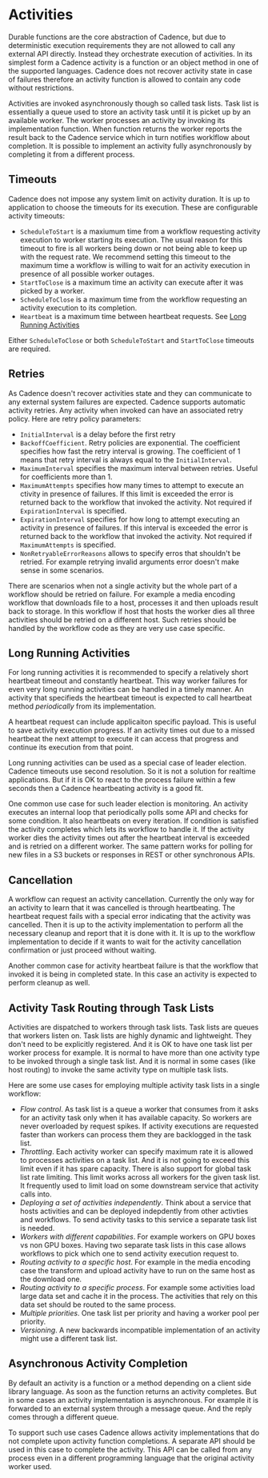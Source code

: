 # Activities

Durable functions are the core abstraction of Cadence, but due to deterministic execution requirements they are not allowed to call any external API directly.
Instead they orchestrate execution of activities. In its simplest form a Cadence activity is a function or an object method in one of the supported languages.
Cadence does not recover activity state in case of failures therefore an activity function is allowed to contain any code without restrictions.

Activities are invoked asynchronously though so called task lists. Task list is essentially a queue used to store an activity task until it is picket up by an available worker. The worker processes an activity by invoking its implementation function. When function returns the worker reports the result back to the Cadence service which in turn notifies worklflow about completion. It is possible to implement an activity fully asynchronously by completing it from a different process.

## Timeouts

Cadence does not impose any system limit on activity duration. It is up to application to choose the timeouts for its execution. These are configurable activity timeouts:

- `ScheduleToStart` is a maxiumum time from a workflow requesting activity execution to worker starting its execution. The usual reason for this timeout to fire is all workers being down or not being able to keep up with the request rate. We recommend setting this timeout to the maximum time a workflow is willing to wait for an activity execution in presence of all possible worker outages.
- `StartToClose` is a maximum time an activity can execute after it was picked by a worker.
- `ScheduleToClose` is a maximum time from the workflow requesting an activity execution to its completion.
- `Heartbeat` is a maximum time between heartbeat requests. See [Long Running Activities](#long-running-activities)

Either `ScheduleToClose` or both `ScheduleToStart` and `StartToClose` timeouts are required.

## Retries

As Cadence doesn't recover activities state and they can communicate to any external system failures are expected. Cadence supports automatic activity retries. Any activity when invoked can have an associated retry policy. Here are retry policy parameters:

- `InitialInterval` is a delay before the first retry
- `BackoffCoefficient`. Retry policies are exponential. The coefficient specifies how fast the retry interval is growing. The coefficient of 1 means that retry interval is always equal to the `InitialInterval`.
- `MaximumInterval` specifies the maximum interval between retries. Useful for coefficients more than 1.
- `MaximumAttempts` specifies how many times to attempt to execute an ctivity in presence of failures. If this limit is exceeded the error is returned back to the workflow that invoked the activity. Not required if `ExpirationInterval` is specified.
- `ExpirationInterval` specifies for how long to attempt executing an activity in presence of failures. If this interval is exceeded the error is returned back to the workflow that invoked the activity. Not required if `MaximumAttempts` is specified.
- `NonRetryableErrorReasons` allows to specify erros that shouldn't be retried. For example retrying invalid arguments error doesn't make sense in some scenarios.

There are scenarios when not a single activity but the whole part of a workflow should be retried on failure. For example a media encoding workflow that downloads file to a host, processes it and then uploads result back to storage. In this workflow if host that hosts the worker dies all three activities should be retried on a different host. Such retries should be handled by the workflow code as they are very use case specific.

## Long Running Activities

For long running activities it is recommended to specify a relatively short heartbeat timeout and constantly heartbeat. This way worker failures for even very long running activities can be handled in a timely manner. An activity that specifieds the heartbeat timeout is expected to call heartbeat method _periodically_ from its implementation.

A heartbeat request can include applicaiton specific payload. This is useful to save activity execution progress. If an activity times out due to a missed heartbeat the next attempt to execute it can access that progress and continue its execution from that point.

Long running activities can be used as a special case of leader election. Cadence timeouts use second resolution. So it is not a solution for realtime applications. But if it is OK to react to the process failure within a few seconds then a Cadence heartbeating activity is a good fit.

One common use case for such leader election is monitoring. An activity executes an internal loop that periodically polls some API and checks for some condition. It also heartbeats on every iteration. If condition is satisfied the activity completes which lets its workflow to handle it. If the activity worker dies the activity times out after the heartbeat interval is exceeded and is retried on a different worker. The same pattern works for polling for new files in a S3 buckets or responses in REST or other synchronous APIs.

## Cancellation

A workflow can request an activity cancellation. Currently the only way for an activity to learn that it was cancelled is through heartbeating. The heartbeat request fails with a special error indicating that the activity was cancelled. Then it is up to the activity implementation to perform all the necessary cleanup and report that it is done with it. It is up to the workflow implementation to decide if it wants to wait for the activity cancellation confirmation or just proceed without waiting.

Another common case for activity heartbeat failure is that the workflow that invoked it is being in completed state. In this case an activity is expected to perform cleanup as well.

## Activity Task Routing through Task Lists

Activities are dispatched to workers through task lists. Task lists are queues that workers listen on. Task lists are highly dynamic and lightweight. They don't need to be explicitly registered. And it is OK to have one task list per worker process for example. It is normal to have more than one activity type to be invoked through a single task list. And it is normal in some cases (like host routing) to invoke the same activity type on multiple task lists.

Here are some use cases for employing multiple activity task lists in a single workflow:

- _Flow control_. As task list is a queue a worker that consumes from it asks for an activity task only when it has available capacity. So workers are never overloaded by request spikes. If activity executions are requested faster than workers can process them they are backlogged in the task list.
- _Throttling_. Each activity worker can specify maximum rate it is allowed to processes activities on a task list. And it is not going to exceed this limit even if it has spare capacity. There is also support for global task list rate limiting. This limit works across all workers for the given task list. It frequently used to limit load on some downstream service that activity calls into.
- _Deploying a set of activities independently_. Think about a service that hosts activities and can be deployed indepdently from other activties and workflows. To send activity tasks to this service a separate task list is needed.
- _Workers with different capabilities_. For example workers on GPU boxes vs non GPU boxes. Having two separate task lists in this case allows workflows to pick which one to send activity execution request to.
- _Routing activity to a specific host_. For example in the media encoding case the transform and upload activity have to run on the same host as the download one.
- _Routing activity to a specific process_. For example some activities load large data set and cache it in the process. The activities that rely on this data set should be routed to the same process.
- _Multiple priorities_. One task list per priority and having a worker pool per priority.
- _Versioning_. A new backwards incompatible implementation of an activity might use a different task list.

## Asynchronous Activity Completion

By default an activity is a function or a method depending on a client side library language. As soon as the function returns an activity completes. But in some cases an activity implementation is asynchronous. For example it is forwarded to an external system through a message queue. And the reply comes through a different queue.

To support such use cases Cadence allows activity implementations that do not complete upon activity function completions. A separate API should be used in this case to complete the activity. This API can be called from any process even in a different programming language that the original activity worker used.